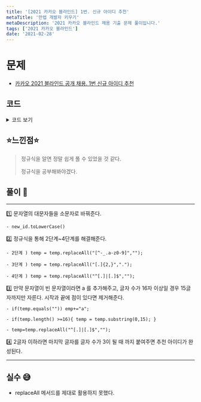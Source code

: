 ```yaml
---
title: '[2021 카카오 블라인드] 1번. 신규 아이디 추천'
metaTitle: '만렙 개발자 키우기'
metaDescription: '2021 카카오 블라인드 채용 기출 문제 풀이입니다.'
tags: ['2021 카카오 블라인드']
date: '2021-02-28'
---
```


# 문제
- [카카오 2021 블라인드 공개 채용. 1번 신규 아이디 추천](https://programmers.co.kr/learn/courses/30/lessons/72410)

## 코드

<details><summary> 코드 보기 </summary>

``` java
import java.io.BufferedReader;
import java.io.IOException;
import java.io.InputStreamReader;
import java.util.StringTokenizer;

public class recruit2021_1 {

    static BufferedReader br = new BufferedReader(new InputStreamReader(System.in));
    static StringTokenizer st;

    public static void main(String[] args) throws IOException {
        String line = br.readLine();
        Solution sol = new Solution();
        System.out.println(sol.solution(line));
    }
}

class Solution {

    public String solution(String new_id) {
        StringBuilder sb = new StringBuilder(new_id);

        /* First */

        for (int i = 0; i < sb.length(); i++) {
            char temp = sb.charAt(i);
            if (temp >= 'A' && temp <= 'Z') {
                sb.setCharAt(i, (char) ('a' + (temp - 'A')));
            }
        }
        /* Second */

        for (int i = 0; i < sb.length(); i++) {
            char temp = sb.charAt(i);
            if (!((temp >= 'a' && temp <= 'z') || (temp >= '0' && temp <= '9') ||
                temp == '-' || temp == '_' || temp == '.')) {
                sb.deleteCharAt(i);
                i -= 1;
            }
        }

        /* Third */

        for (int i = 0; i < sb.length(); i++) {
            if (sb.charAt(i) == '.') {
                if (i + 1 < sb.length() && sb.charAt(i + 1) == '.') {
                    sb.deleteCharAt(i + 1);
                    i -= 1;
                }
            }
        }

        /* Fourth */

        while (sb.length() > 0 && (sb.charAt(0) == '.' || sb.charAt(sb.length() - 1) == '.')) {
            if (sb.charAt(0) == '.') {
                sb.deleteCharAt(0);
            }
            if (sb.length() > 0 && sb.charAt(sb.length() - 1) == '.') {
                sb.deleteCharAt(sb.length() - 1);
            }
        }

        /* Fifth */

        if (sb.length() == 0) {
            sb = new StringBuilder("a");
        }
        new_id = sb.toString();

        /* Sixth */

        if (new_id.length() >= 16) {
            new_id = new_id.substring(0, 15);
        }
        sb = new StringBuilder(new_id);

        while (sb.charAt(sb.length() - 1) == '.') {
            sb.deleteCharAt(sb.length() - 1);
        }

        /* Seventh */

        char last = sb.charAt(sb.length() - 1);
        while (sb.length() <= 2) {
            sb.append(last);
        }

        return sb.toString();
    }
}
```

</details>

## ⭐️느낀점⭐️
> 정규식을 알면 정말 쉽게 풀 수 있었을 것 같다.
>
> 정규식을 공부해봐야겠다.

## 풀이 📣
<hr/>

1️⃣ 문자열의 대문자들을 소문자로 바꿔준다.

    - new_id.toLowerCase()

2️⃣ 정규식을 통해 2단계~4단계를 해결해준다.

    - 2단계 ) temp = temp.replaceAll("[^-_.a-z0-9]","");

    - 3단계 ) temp = temp.replaceAll("[.]{2,}",".");

    - 4단계 ) temp = temp.replaceAll("^[.]|[.]$","");


3️⃣ 만약 문자열이 빈 문자열이라면 a 를 추가해주고, 글자 수가 16자 이상일 경우 15글자까지만 자른다. 시작과 끝에 점이 있다면 제거해준다.

    - if(temp.equals("")) emp+="a";

    - if(temp.length() >=16){ temp = temp.substring(0,15); }

    - temp=temp.replaceAll("^[.]|[.]$","");


4️⃣ 2글자 이하라면 마지막 글자를 글자 수가 3이 될 때 까지 붙여주면 추천 아이디가 완성된다.

<hr/>

## 실수 😅
- replaceAll 메서드를 제대로 활용하지 못했다.
